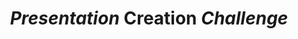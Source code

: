 ---
layout: Two Content
title: "***Presentation*** **Creation** *Challenge*"
content_left: |
  **Problem:**
  • *Manual* slide creation takes hours
  • ***Inconsistent*** formatting across teams
  • ___Poor___ template management
  • **Repetitive** layout decisions
  • *Error-prone* content placement
content_right: |
  **Solution:**
  • ***Automated*** content processing
  • *Consistent* professional branding
  • ___Intelligent___ template system
  • **Smart** layout recommendations
  • ***Reliable*** content placement
---